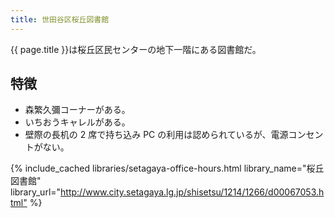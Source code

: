 ```yaml
---
title: 世田谷区桜丘図書館
---
```


{{ page.title }}は桜丘区民センターの地下一階にある図書館だ。

## 特徴

* 森繁久彌コーナーがある。
* いちおうキャレルがある。
* 壁際の長机の 2 席で持ち込み PC の利用は認められているが、電源コンセントがない。

{% include_cached libraries/setagaya-office-hours.html
    library_name="桜丘図書館"
    library_url="<http://www.city.setagaya.lg.jp/shisetsu/1214/1266/d00067053.html"> %}
